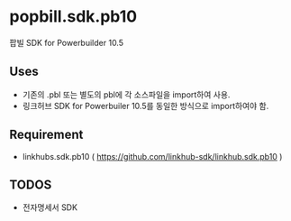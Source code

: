 ﻿popbill.sdk.pb10
===============

팝빌 SDK for Powerbuilder 10.5

Uses
----
* 기존의 .pbl 또는 별도의 pbl에 각 소스파일을 import하여 사용.
* 링크허브 SDK for Powerbuiler 10.5를 동일한 방식으로 import하여야 함.

Requirement
----
* linkhubs.sdk.pb10 ( https://github.com/linkhub-sdk/linkhub.sdk.pb10 )


TODOS
----
* 전자명세서 SDK
